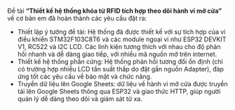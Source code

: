 Đề tài **“Thiết kế hệ thống khóa từ RFID tích hợp theo dõi hành vi mở cửa”** về cơ
bản em đã hoàn thành các yêu cầu đặt ra:
- Thiết lập ý tưởng đề tài: Hệ thống đã được thiết kế với sự tích hợp của vi điều khiển STM32F103C8T6 và các module ngoại vi như ESP32 DEVKIT V1, RC522 và I2C LCD. Các linh kiện tương thích với nhau cho độ phản hồi nhanh và dễ dàng giao tiếp, với nhiều mã nguồn mở trên internet.
- Thiết kế hệ thống phần cứng: Hệ thống phản hồi tương đối ổn định (chỉ có trường hợp nhiễu LCD tần suất thấp do đặt gần nguồn Adapter), đáp ứng tốt các yêu cầu về bảo mật và chức năng.
- Truyền dữ liệu lên Google Sheets: dữ liệu về hành vi mở cửa được truyền tải lên Google Sheets thông qua ESP32 và giao thức HTTP, giúp người quản lý dễ dàng theo dõi và giám sát từ xa.

